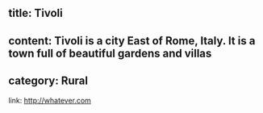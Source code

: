 title: Tivoli
-----
content: Tivoli is a city East of Rome, Italy. It is a town full of beautiful gardens and villas
-----
category: Rural
-----
link: http://whatever.com

